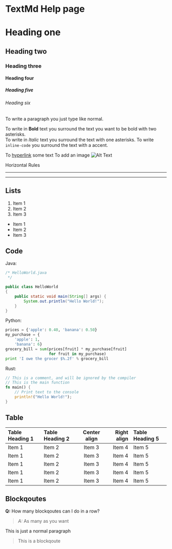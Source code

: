 # TextMd Help page

# Heading one
## Heading two
### Heading three
#### Heading four
##### Heading five
###### Heading six

To write a paragraph you just type like normal.

To write in **Bold** text you surround the text you want to be bold with two asterisks.  
To write in *Italic* text you surround the text with one asterisks.
To write `inline-code` you surround the text with a accent.

To [hyperlink](https://link.com) some text
To add an image ![Alt Text](http://via.placeholder.com/50x50)


Horizontal Rules
***
******************

## Lists
1. Item 1
2. Item 2
3. Item 3

* Item 1
* Item 2
* Item 3

## Code
Java:
```java
/* HelloWorld.java
 */

public class HelloWorld
{
	public static void main(String[] args) {
		System.out.println("Hello World!");
	}
}
```
Python:
```python
prices = {'apple': 0.40, 'banana': 0.50}
my_purchase = {
    'apple': 1,
    'banana': 6}
grocery_bill = sum(prices[fruit] * my_purchase[fruit]
                   for fruit in my_purchase)
print 'I owe the grocer $%.2f' % grocery_bill
```
Rust:
```rust
// This is a comment, and will be ignored by the compiler
// This is the main function
fn main() {
    // Print text to the console
    println!("Hello World!");
}
```

## Table
| Table Heading 1 | Table Heading 2 | Center align    | Right align     | Table Heading 5 |
| :-------------- | :-------------- | :-------------: | --------------: | :-------------- |
| Item 1          | Item 2          | Item 3          | Item 4          | Item 5          |
| Item 1          | Item 2          | Item 3          | Item 4          | Item 5          |
| Item 1          | Item 2          | Item 3          | Item 4          | Item 5          |
| Item 1          | Item 2          | Item 3          | Item 4          | Item 5          |
| Item 1          | Item 2          | Item 3          | Item 4          | Item 5          |

## Blockqoutes
**Q:** How many blockqoutes can I do in a row? 
> *A:* As many as you want

This is just a normal paragraph
> This is a blockqoute
